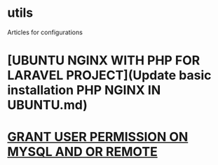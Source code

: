 # utils
Articles for configurations

# [UBUNTU NGINX WITH PHP FOR LARAVEL PROJECT](Update basic installation PHP NGINX IN UBUNTU.md)

# [GRANT USER PERMISSION ON MYSQL AND OR REMOTE](OPEN%20LINUX%203306%20AND%20OR%20GRANT%20USER%20PRIVILEGES%20TO%20DATABASE.md)
